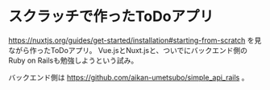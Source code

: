 # スクラッチで作ったToDoアプリ

https://nuxtjs.org/guides/get-started/installation#starting-from-scratch を見ながら作ったToDoアプリ。
Vue.jsとNuxt.jsと、ついでにバックエンド側のRuby on Railsも勉強しようという試み。

バックエンド側は https://github.com/aikan-umetsubo/simple_api_rails 。
